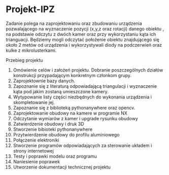 # Projekt-IPZ

Zadanie polega na zaprojektowaniu oraz zbudowaniu urządzenia pozwalającego na wyznaczenie pozycji (x,y,z oraz rotacji) danego obiektu , na podstawie odczytu z dwóch kamer oraz przy wykorzystaniu kąta ich trianguacji. Będziemy mogli odczytać położenie obiektu znajdującego się około 2 metów od urządzenia i wykorzystywali diody na podczerwień oraz kulke z mikrolusterkami.


Przebieg projektu
1. Omówienie celów i założeń projektu. Dobranie poszczególnych działów konstrukcji przypadającym konkretnym członkom grupy.
2. Zaprojektownie bazy danych.
3. Zapoznanie się z literaturą odpowiadającą triangulacji i wyznaczenie kąta pod jakim zostaną umieszczone kamery.
4. Wytypowanie listy części niezbędnych do wykonania urządzenia i skompletowanie jej.
5. Zapoznanie się z biblioteką pythonanywhere oraz opencv.
6. Zaprojektowanie obudowy na kamere w programie NX
7. Odczytanie wymiarów z kamer i upgrade rysunku obudowy 
8. Zatwierdzenie obudowy i druk 3D
9. Stworzenie bibioteki pythonanywhere 
10. Przytwierdzenie obudowy do profilu aluminiowego 
11. Połączenie elektroniki
12. Stworzenie programów odpowiadających za sterowanie układem i strony internetowej
13. Testy i poprawki modelu oraz programu
14. Naniesienie poprawek
15. Utworzenie dokumentacji technicznej projektu 
